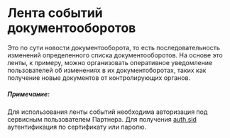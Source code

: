 # Лента событий документооборотов

Это по сути новости документооборота, то есть последовательность изменений определенного списка документооборотов. На основе это ленты, к примеру, можно организовать оперативное уведомление пользователей об изменениях в их документоборотах, таких как получение новые документов от контролирующих органов.

##### Примечание:
Для использования ленты событий необходима авторизация под сервисным пользователем Партнера. Для получения [auth.sid](https://github.com/skbkontur/extern-api-docs/blob/master/manuals/auth.sid.md) аутентификация по сертификату или паролю.
